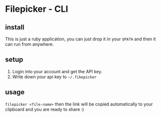Filepicker - CLI
==========

## install 
This is just a ruby application, you can just drop it in your `$PATH` and then it can run from anywhere.

## setup
1. Login into your account and get the API key.
2. Write down your api key to `~/.fikepicker`

## usage
`filepicker <file-name>` then the link will be copied automatically to your clipboard and you are ready to share :)
